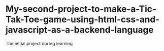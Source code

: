 # My-second-project-to-make-a-Tic-Tak-Toe-game-using-html-css-and-javascript-as-a-backend-language
The initial project during learning
